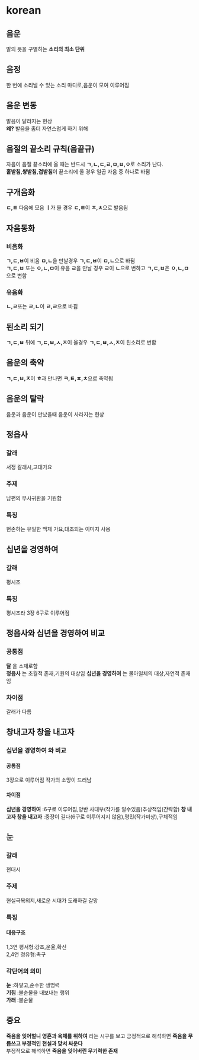 # korean      
## 음운      
말의 뜻을 구별하는 **소리의 최소 단위**         
## 음정          
한 번에 소리낼 수 있는 소리 마디로,음운이 모여 이루어짐        
## 음운 변동
발음이 달라지는 현상        
**왜?** 발음을 좀더 자연스럽게 하기 위해   
## 음절의 끝소리 규칙(음끝규)   
자음이 음절 끝소리에 올 때는 반드시 **ㄱ,ㄴ,ㄷ,ㄹ,ㅁ,ㅂ,ㅇ**로 소리가 난다.   
**홑받침,쌍받침,겹받침**이 끝소리에 올 경우 일곱 자음 중 하나로 바뀜   
## 구개음화
**ㄷ,ㅌ** 다음에 모음 **ㅣ**가 올 경우 **ㄷ,ㅌ**이 **ㅈ,ㅊ**으로 발음됨   
## 자음동화
### 비음화
**ㄱ,ㄷ,ㅂ**이 비음 **ㅁ,ㄴ**을 만날경우 **ㄱ,ㄷ,ㅂ**이 **ㅁ,ㄴ**으로 바뀜   
**ㄱ,ㄷ,ㅂ** 또는 **ㅇ,ㄴ,ㅁ**이 유음 **ㄹ**을 만날 경우 **ㄹ**이 **ㄴ**으로 변하고 **ㄱ,ㄷ,ㅂ**은 **ㅇ,ㄴ,ㅁ**으로 변함   
### 유음화   
**ㄴ,ㄹ**또는 **ㄹ,ㄴ**이 **ㄹ,ㄹ**으로 바뀜   
## 된소리 되기   
**ㄱ,ㄷ,ㅂ** 뒤에 **ㄱ,ㄷ,ㅂ,ㅅ,ㅈ**이 올경우 **ㄱ,ㄷ,ㅂ,ㅅ,ㅈ**이 된소리로 변함   
## 음운의 축약   
**ㄱ,ㄷ,ㅂ,ㅈ**이 **ㅎ**과 만나면 **ㅋ,ㅌ,ㅍ,ㅊ**으로 축약됨   
## 음운의 탈락   
음운과 음운이 만났을때 음운이 사라지는 현상
## 정읍사
### 갈래
서정 갈래시,고대가요
### 주제
남편의 무사귀환을 기원함
### 특징
현존하는 유일한 백제 가요,대조되는 이미지 사용
## 십년을 경영하여
### 갈래
평시조
### 특징
평시조라 3장 6구로 이루어짐
## 정읍사와 십년을 경영하여 비교
### 공통점
**달** 을 소재로함   
**정읍사** 는 초월적 존재,기원의 대상임
**십년을 경영하여** 는 물아일체의 대상,자연적 존재임
### 차이점
갈래가 다름
## 창내고자 창을 내고자
### 십년을 경영하여 와 비교
#### 공통점   
3장으로 이루어짐
작가의 소망이 드러남
#### 차이점    
**십년을 경영하여** :6구로 이루어짐,양반 사대부(작가를 알수있음)추상적임(간략함)
**창 내고자 창을 내고자** :중장이 길다(6구로 이루어지지 않음),평민(작가미상),구체적임
## 눈
### 갈래   
현대시   
### 주제   
현실극복의지,새로운 시대가 도래하길 갈망
### 특징
#### 대응구조    
1,3연 평서형:강조,운율,확신    
2,4연 청유형:촉구   
### 각단어의 의미
**눈** :하얗고,순수한 생명력   
**기침** :불순물을 내보내는 행위    
**가래** :불순물   
## 중요
**죽음을 잊어벌니 영혼과 육체를 위하여** 라는 시구를 보고 
긍정적으로 해석하면 **죽음을 무릅쓰고 부정적인 현실과 맞서 싸운다**   
부정적으로 해석하면 **죽음을 잊어버린 무기력한 존재**
